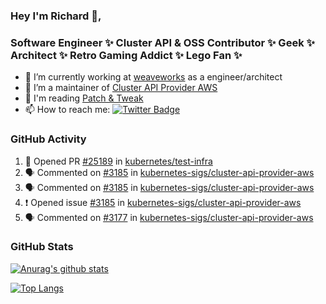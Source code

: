 ### Hey I'm Richard 👋, 

<h3 align="left">Software Engineer ✨ Cluster API & OSS Contributor ✨ Geek ✨ Architect ✨ Retro Gaming Addict ✨ Lego Fan ✨</h3>

- 🔭 I’m currently working at [weaveworks](https://github.com/weaveworks) as a engineer/architect
- 👯 I’m a maintainer of [Cluster API Provider AWS](https://github.com/kubernetes-sigs/cluster-api-provider-aws)
- 💬 I'm reading [Patch & Tweak](https://bjooks.com/products/patch-tweak-exploring-modular-synthesis)
- 📫 How to reach me: [![Twitter Badge](https://img.shields.io/badge/-@fruit_case-00acee?style=flat&logo=Twitter&logoColor=white)](https://twitter.com/intent/follow?screen_name=fruit_case "Follow on Twitter")

### GitHub Activity 

<!--START_SECTION:activity-->
1. 💪 Opened PR [#25189](https://github.com/kubernetes/test-infra/pull/25189) in [kubernetes/test-infra](https://github.com/kubernetes/test-infra)
2. 🗣 Commented on [#3185](https://github.com/kubernetes-sigs/cluster-api-provider-aws/issues/3185) in [kubernetes-sigs/cluster-api-provider-aws](https://github.com/kubernetes-sigs/cluster-api-provider-aws)
3. 🗣 Commented on [#3185](https://github.com/kubernetes-sigs/cluster-api-provider-aws/issues/3185) in [kubernetes-sigs/cluster-api-provider-aws](https://github.com/kubernetes-sigs/cluster-api-provider-aws)
4. ❗️ Opened issue [#3185](https://github.com/kubernetes-sigs/cluster-api-provider-aws/issues/3185) in [kubernetes-sigs/cluster-api-provider-aws](https://github.com/kubernetes-sigs/cluster-api-provider-aws)
5. 🗣 Commented on [#3177](https://github.com/kubernetes-sigs/cluster-api-provider-aws/issues/3177) in [kubernetes-sigs/cluster-api-provider-aws](https://github.com/kubernetes-sigs/cluster-api-provider-aws)
<!--END_SECTION:activity-->

### GitHub Stats

[![Anurag's github stats](https://github-readme-stats.vercel.app/api?username=richardcase&count_private=true&show_icons=true)](https://github.com/anuraghazra/github-readme-stats)

[![Top Langs](https://github-readme-stats.vercel.app/api/top-langs/?username=richardcase&hide=html&layout=compact)](https://github.com/anuraghazra/github-readme-stats)

